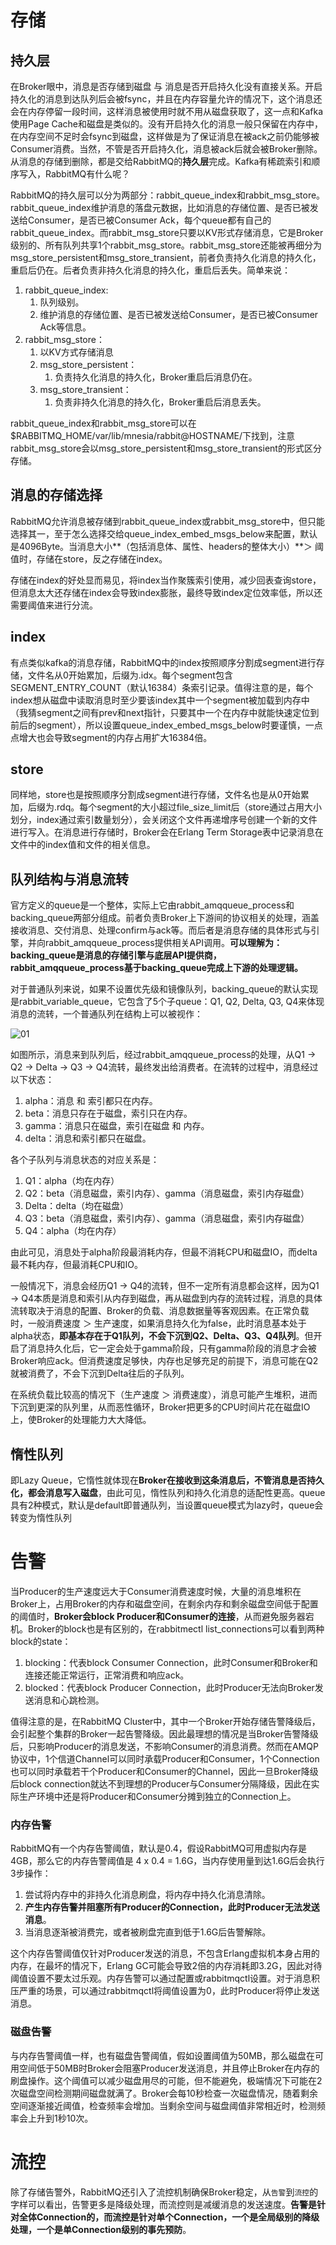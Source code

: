 # 存储

## 持久层

在Broker眼中，消息是否存储到磁盘 与 消息是否开启持久化没有直接关系。开启持久化的消息到达队列后会被fsync，并且在内存容量允许的情况下，这个消息还会在内存停留一段时间，这样消息被使用时就不用从磁盘获取了，这一点和Kafka使用Page Cache和磁盘是类似的。没有开启持久化的消息一般只保留在内存中，在内存空间不足时会fsync到磁盘，这样做是为了保证消息在被ack之前仍能够被Consumer消费。当然，不管是否开启持久化，消息被ack后就会被Broker删除。从消息的存储到删除，都是交给RabbitMQ的**持久层**完成。Kafka有稀疏索引和顺序写入，RabbitMQ有什么呢？

RabbitMQ的持久层可以分为两部分：rabbit_queue_index和rabbit_msg_store。rabbit_queue_index维护消息的落盘元数据，比如消息的存储位置、是否已被发送给Consumer，是否已被Consumer Ack，每个queue都有自己的rabbit_queue_index。而rabbit_msg_store只要以KV形式存储消息，它是Broker级别的、所有队列共享1个rabbit_msg_store。rabbit_msg_store还能被再细分为msg_store_persistent和msg_store_transient，前者负责持久化消息的持久化，重启后仍在。后者负责非持久化消息的持久化，重启后丢失。简单来说：

1. rabbit_queue_index:
   1. 队列级别。
   2. 维护消息的存储位置、是否已被发送给Consumer，是否已被Consumer Ack等信息。
2. rabbit_msg_store：
   1. 以KV方式存储消息
   2. msg_store_persistent：
      1. 负责持久化消息的持久化，Broker重启后消息仍在。
   3. msg_store_transient：
      1. 负责非持久化消息的持久化，Broker重启后消息丢失。

rabbit_queue_index和rabbit_msg_store可以在$RABBITMQ_HOME/var/lib/mnesia/rabbit@HOSTNAME/下找到，注意rabbit_msg_store会以msg_store_persistent和msg_store_transient的形式区分存储。

## 消息的存储选择

RabbitMQ允许消息被存储到rabbit_queue_index或rabbit_msg_store中，但只能选择其一，至于怎么选择交给queue_index_embed_msgs_below来配置，默认是4096Byte。当消息大小**（包括消息体、属性、headers的整体大小）**＞ 阈值时，存储在store，反之存储在index。

存储在index的好处显而易见，将index当作聚簇索引使用，减少回表查询store，但消息太大还存储在index会导致index膨胀，最终导致index定位效率低，所以还需要阈值来进行分流。

## index

有点类似kafka的消息存储，RabbitMQ中的index按照顺序分割成segment进行存储，文件名从0开始累加，后缀为.idx。每个segment包含SEGMENT_ENTRY_COUNT（默认16384）条索引记录。值得注意的是，每个index想从磁盘中读取消息时至少要该index其中一个segment被加载到内存中（我猜segment之间有prev和next指针，只要其中一个在内存中就能快速定位到前后的segment），所以设置queue_index_embed_msgs_below时要谨慎，一点点增大也会导致segment的内存占用扩大16384倍。

## store

同样地，store也是按照顺序分割成segment进行存储，文件名也是从0开始累加，后缀为.rdq。每个segment的大小超过file_size_limit后（store通过占用大小划分，index通过索引数量划分），会关闭这个文件再递增序号创建一个新的文件进行写入。在消息进行存储时，Broker会在Erlang Term Storage表中记录消息在文件中的index值和文件的相关信息。

## 队列结构与消息流转

官方定义的queue是一个整体，实际上它由rabbit_amqqueue_process和backing_queue两部分组成。前者负责Broker上下游间的协议相关的处理，涵盖接收消息、交付消息、处理confirm与ack等。而后者是消息存储的具体形式与引擎，并向rabbit_amqqueue_process提供相关API调用。**可以理解为：backing_queue是消息的存储引擎与底层API提供商，rabbit_amqqueue_process基于backing_queue完成上下游的处理逻辑。**

对于普通队列来说，如果不设置优先级和镜像队列，backing_queue的默认实现是rabbit_variable_queue，它包含了5个子queue：Q1, Q2, Delta, Q3, Q4来体现消息的流转，一个普通队列在结构上可以被视作：

![01](02-存储与告警与流控.assets/01.jpg)

如图所示，消息来到队列后，经过rabbit_amqqueue_process的处理，从Q1 → Q2 → Delta → Q3 → Q4流转，最终发出给消费者。在流转的过程中，消息经过以下状态：

1. alpha：消息 和 索引都只在内存。
2. beta：消息只存在于磁盘，索引只在内存。
3. gamma：消息只在磁盘，索引在磁盘 和 内存。
4. delta：消息和索引都只在磁盘。

各个子队列与消息状态的对应关系是：

1. Q1：alpha（均在内存）
2. Q2：beta（消息磁盘，索引内存）、gamma（消息磁盘，索引内存磁盘）
3. Delta：delta（均在磁盘）
4. Q3：beta（消息磁盘，索引内存）、gamma（消息磁盘，索引内存磁盘）
5. Q4：alpha（均在内存）

由此可见，消息处于alpha阶段最消耗内存，但最不消耗CPU和磁盘IO，而delta最不耗内存，但最消耗CPU和IO。

一般情况下，消息会经历Q1 → Q4的流转，但不一定所有消息都会这样，因为Q1 → Q4本质是消息和索引从内存到磁盘，再从磁盘到内存的流转过程，消息的具体流转取决于消息的配置、Broker的负载、消息数据量等客观因素。在正常负载时，一般消费速度 ＞ 生产速度，如果消息持久化为false，此时消息基本处于alpha状态，**即基本存在于Q1队列，不会下沉到Q2、Delta、Q3、Q4队列**。但开启了消息持久化后，它一定会处于gamma阶段，只有gamma阶段的消息才会被Broker响应ack。但消费速度足够快，内存也足够充足的前提下，消息可能在Q2就被消费了，不会下沉到Delta往后的子队列。

在系统负载比较高的情况下（生产速度 ＞ 消费速度），消息可能产生堆积，进而下沉到更深的队列里，从而恶性循环，Broker把更多的CPU时间片花在磁盘IO上，使Broker的处理能力大大降低。

## 惰性队列

即Lazy Queue，它惰性就体现在**Broker在接收到这条消息后，不管消息是否持久化，都会消息写入磁盘**，由此可见，惰性队列和持久化消息的适配性更高。queue具有2种模式，默认是default即普通队列，当设置queue模式为lazy时，queue会转变为惰性队列

# 告警

当Producer的生产速度远大于Consumer消费速度时候，大量的消息堆积在Broker上，占用Broker的内存和磁盘空间，在剩余内存和剩余磁盘空间低于配置的阈值时，**Broker会block Producer和Consumer的连接**，从而避免服务器宕机。Broker的block也是有区别的，在rabbitmectl list_connections可以看到两种block的state：

1. blocking：代表block Consumer Connection，此时Consumer和Broker和连接还能正常运行，正常消费和响应ack。
2. blocked：代表block Producer Connection，此时Producer无法向Broker发送消息和心跳检测。

值得注意的是，在RabbitMQ Cluster中，其中一个Broker开始存储告警降级后，会引起整个集群的Broker一起告警降级。因此最理想的情况是当Broker告警降级后，只影响Producer的消息发送，不影响Consumer的消息消费。然而在AMQP协议中，1个信道Channel可以同时承载Producer和Consumer，1个Connection也可以同时承载若干个Producer和Consumer的Channel，因此一旦Broker降级后block connection就达不到理想的Producer与Consumer分隔降级，因此在实际生产环境中还是将Producer和Consumer分摊到独立的Connection上。

### 内存告警

RabbitMQ有一个内存告警阈值，默认是0.4，假设RabbitMQ可用虚拟内存是4GB，那么它的内存告警阈值是 4 x 0.4 = 1.6G，当内存使用量到达1.6G后会执行3步操作：

1. 尝试将内存中的非持久化消息刷盘，将内存中持久化消息清除。
2. **产生内存告警并阻塞所有Producer的Connection，此时Producer无法发送消息**。
3. 当消息逐渐被消费完，或者被刷盘完直到低于1.6G后告警解除。

这个内存告警阈值仅针对Producer发送的消息，不包含Erlang虚拟机本身占用的内存，在最坏的情况下，Erlang GC可能会导致2倍的内存消耗即3.2G，因此对待阈值设置不要太过乐观。内存告警可以通过配置或rabbitmqctl设置。对于消息积压严重的场景，可以通过rabbitmqctl将阈值设置为0，此时Producer将停止发送消息。

### 磁盘告警

与内存告警阈值一样，也有磁盘告警阈值，假如设置阈值为50MB，那么磁盘在可用空间低于50MB时Broker会阻塞Producer发送消息，并且停止Broker在内存的刷盘操作。这个阈值可以减少磁盘用尽的可能，但不能避免，极端情况下可能在2次磁盘空间检测期间磁盘就满了。Broker会每10秒检查一次磁盘情况，随着剩余空间逐渐接近阈值，检查频率会增加。当剩余空间与磁盘阈值非常相近时，检测频率会上升到1秒10次。

# 流控

除了存储告警外，RabbitMQ还引入了流控机制确保Broker稳定，从`告警`到`流控`的字样可以看出，告警更多是降级处理，而流控则是减缓消息的发送速度。**告警是针对全体Connection的，而流控是针对单个Connection，一个是全局级别的降级处理，一个是单Connection级别的事先预防**。